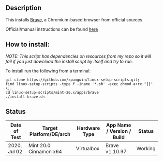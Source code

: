 
## Description

This installs [Brave](https://brave.com/), a Chromium-based browser from official sources.

Official/manual instructions can be found [here](https://brave-browser.readthedocs.io/en/latest/installing-brave.html#linux)

## How to install:

*NOTE: This script has dependencies on resources from my repo so it will fail if you just download the install script by itself and try to run.*

To install run the following from a terminal:

```
git clone https://github.com/zpangwin/linux-setup-scripts.git;
find linux-setup-scripts -type f -iname '*.sh' -exec chmod a+rx "{}" \;;
cd linux-setup-scripts/mint-20.x/apps/brave
./install-brave.sh
```

## Status

| Date of Test  | Target Platform/DE/arch | Hardware Type  | App Name / Version / Build                | Status  |
| ------------- | ------------------------| -------------- | ----------------------------------------- | ------- |
| 2020, Jul 02  | Mint 20.0 Cinnamon x64  | Virtualbox     | Brave v1.10.97 | Working |

